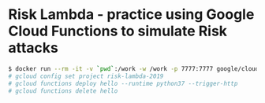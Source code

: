 # Risk Lambda - practice using Google Cloud Functions to simulate Risk attacks

```bash
$ docker run --rm -it -v `pwd`:/work -w /work -p 7777:7777 google/cloud-sdk:255.0.0
# gcloud config set project risk-lambda-2019
# gcloud functions deploy hello --runtime python37 --trigger-http
# gcloud functions delete hello
```
